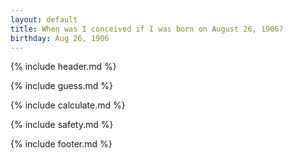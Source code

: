```yaml
---
layout: default
title: When was I conceived if I was born on August 26, 1906?
birthday: Aug 26, 1906
---
```


{% include header.md %}

{% include guess.md %}

{% include calculate.md %}

{% include safety.md %}

{% include footer.md %}



